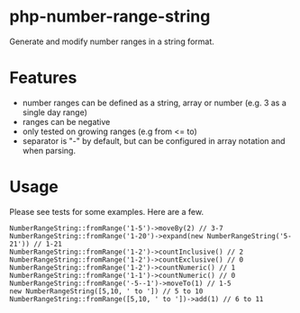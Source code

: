# php-number-range-string

Generate and modify number ranges in a string format.

# Features

- number ranges can be defined as a string, array or number (e.g. 3 as a single day range)
- ranges can be negative
- only tested on growing ranges (e.g from <= to)
- separator is "-" by default, but can be configured in array notation and when parsing.

# Usage

Please see tests for some examples. Here are a few.

```
NumberRangeString::fromRange('1-5')->moveBy(2) // 3-7
NumberRangeString::fromRange('1-20')->expand(new NumberRangeString('5-21')) // 1-21
NumberRangeString::fromRange('1-2')->countInclusive() // 2
NumberRangeString::fromRange('1-2')->countExclusive() // 0
NumberRangeString::fromRange('1-2')->countNumeric() // 1
NumberRangeString::fromRange('1-1')->countNumeric() // 0
NumberRangeString::fromRange('-5--1')->moveTo(1) // 1-5
new NumberRangeString([5,10, ' to ']) // 5 to 10
NumberRangeString::fromRange([5,10, ' to '])->add(1) // 6 to 11
```
